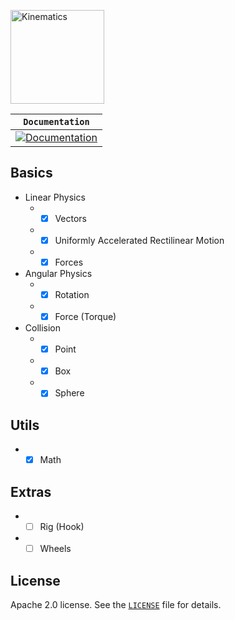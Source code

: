 <p align="left"><img src="images/logo.png" width="150" title="Kinematics"></p>

| **`Documentation`** |
| --- |
| [![Documentation](https://img.shields.io/badge/docs-reference-blue.svg)](https://github.com/marcelochaves95/Kinematics/wiki) | 

## Basics
- Linear Physics
   - - [x] Vectors
   - - [x] Uniformly Accelerated Rectilinear Motion
   - - [x] Forces

- Angular Physics
   - - [x] Rotation
   - - [x] Force (Torque)

- Collision
   - - [x] Point
   - - [x] Box
   - - [x] Sphere

## Utils
   - - [x] Math
   
## Extras
   - - [ ] Rig (Hook)
   - - [ ] Wheels
   
## License
Apache 2.0 license. See the [`LICENSE`](LICENSE) file for details.
